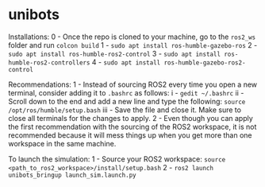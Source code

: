 # unibots
Installations:
0 - Once the repo is cloned to your machine, go to the `ros2_ws` folder and run `colcon build`
1 - `sudo apt install ros-humble-gazebo-ros`
2 - `sudo apt install ros-humble-ros2-control`
3 - `sudo apt install ros-humble-ros2-controllers`
4 - `sudo apt install ros-humble-gazebo-ros2-control`

Recommendations:
1 - Instead of sourcing ROS2 every time you open a new terminal, consider adding it to `.bashrc` as follows:
    i - `gedit ~/.bashrc`
    ii - Scroll down to the end and add a new line and type the following: `source /opt/ros/humble/setup.bash`
    iii - Save the file and close it. Make sure to close all terminals for the changes to apply.
2 - Even though you can apply the first recommendation with the sourcing of the ROS2 workspace, it is not recommended because it will mess things up when you get more than one workspace in the same machine.

To launch the simulation:
1 - Source your ROS2 workspace: `source <path_to_ros2_workspace>/install/setup.bash`
2 - `ros2 launch unibots_bringup launch_sim.launch.py`